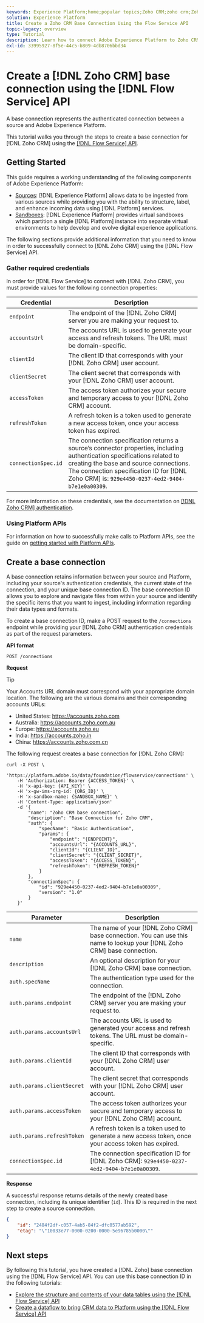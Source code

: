 ```yaml
---
keywords: Experience Platform;home;popular topics;Zoho CRM;zoho crm;Zoho;zoho
solution: Experience Platform
title: Create a Zoho CRM Base Connection Using the Flow Service API
topic-legacy: overview
type: Tutorial
description: Learn how to connect Adobe Experience Platform to Zoho CRM using the Flow Service API.
exl-id: 33995927-8f5e-44c5-b809-4db8706bbd34
---
```

# Create a [!DNL Zoho CRM] base connection using the [!DNL Flow Service] API

A base connection represents the authenticated connection between a source and Adobe Experience Platform.

This tutorial walks you through the steps to create a base connection for [!DNL Zoho CRM] using the [[!DNL Flow Service] API](https://www.adobe.io/experience-platform-apis/references/flow-service/).

## Getting Started

This guide requires a working understanding of the following components of Adobe Experience Platform:

* [Sources](../../../../home.md): [!DNL Experience Platform] allows data to be ingested from various sources while providing you with the ability to structure, label, and enhance incoming data using [!DNL Platform] services.
* [Sandboxes](../../../../../sandboxes/home.md): [!DNL Experience Platform] provides virtual sandboxes which partition a single [!DNL Platform] instance into separate virtual environments to help develop and evolve digital experience applications.

The following sections provide additional information that you need to know in order to successfully connect to [!DNL Zoho CRM] using the [!DNL Flow Service] API.

### Gather required credentials

In order for [!DNL Flow Service] to connect with [!DNL Zoho CRM], you must provide values for the following connection properties:

| Credential | Description |
| --- | --- |
| `endpoint` | The endpoint of the [!DNL Zoho CRM] server you are making your request to. |
| `accountsUrl` | The accounts URL is used to generate your access and refresh tokens. The URL must be domain-specific. |
| `clientId` | The client ID that corresponds with your [!DNL Zoho CRM] user account. |
| `clientSecret` | The client secret that corresponds with your [!DNL Zoho CRM] user account. |
| `accessToken` | The access token authorizes your secure and temporary access to your [!DNL Zoho CRM] account. |
| `refreshToken` | A refresh token is a token used to generate a new access token, once your access token has expired. |
| `connectionSpec.id` | The connection specification returns a source’s connector properties, including authentication specifications related to creating the base and source connections. The connection specification ID for [!DNL Zoho CRM] is: `929e4450-0237-4ed2-9404-b7e1e0a00309`. |

For more information on these credentials, see the documentation on [[!DNL Zoho CRM] authentication](https://www.zoho.com/crm/developer/docs/api/v2/oauth-overview.html).

### Using Platform APIs

For information on how to successfully make calls to Platform APIs, see the guide on [getting started with Platform APIs](../../../../../landing/api-guide.md).

## Create a base connection

A base connection retains information between your source and Platform, including your source's authentication credentials, the current state of the connection, and your unique base connection ID. The base connection ID allows you to explore and navigate files from within your source and identify the specific items that you want to ingest, including information regarding their data types and formats.

To create a base connection ID, make a POST request to the `/connections` endpoint while providing your [!DNL Zoho CRM] authentication credentials as part of the request parameters.

**API format**

```https
POST /connections
```

**Request**

>[!TIP]
>
>Your Accounts URL domain must correspond with your appropriate domain location. The following are the various domains and their corresponding accounts URLs:<ul><li>United States: https://accounts.zoho.com</li><li>Australia: https://accounts.zoho.com.au</li><li>Europe: https://accounts.zoho.eu</li><li>India: https://accounts.zoho.in</li><li>China: https://accounts.zoho.com.cn</li></ul>

The following request creates a base connection for [!DNL Zoho CRM]:

```shell
curl -X POST \
    'https://platform.adobe.io/data/foundation/flowservice/connections' \
    -H 'Authorization: Bearer {ACCESS_TOKEN}' \
    -H 'x-api-key: {API_KEY}' \
    -H 'x-gw-ims-org-id: {ORG_ID}' \
    -H 'x-sandbox-name: {SANDBOX_NAME}' \
    -H 'Content-Type: application/json'
    -d '{
        "name": "Zoho CRM base connection",
        "description": "Base Connection for Zoho CRM",
        "auth": {
            "specName": "Basic Authentication",
            "params": {
                "endpoint": "{ENDPOINT}",
                "accountsUrl": "{ACCOUNTS_URL}",
                "clientId": "{CLIENT_ID}",
                "clientSecret": "{CLIENT_SECRET}",
                "accessToken": "{ACCESS_TOKEN}",
                "refreshToken": "{REFRESH_TOKEN}"
            }
        },
        "connectionSpec": {
            "id": "929e4450-0237-4ed2-9404-b7e1e0a00309",
            "version": "1.0"
        }
    }'
```

| Parameter | Description |
| --- | --- |
| `name` | The name of your [!DNL Zoho CRM] base connection. You can use this name to lookup your [!DNL Zoho CRM] base connection. |
| `description` | An optional description for your [!DNL Zoho CRM] base connection. |
| `auth.specName` | The authentication type used for the connection. |
| `auth.params.endpoint` | The endpoint of the [!DNL Zoho CRM] server you are making your request to. |
| `auth.params.accountsUrl` | The accounts URL is used to generated your access and refresh tokens. The URL must be domain-specific. |
| `auth.params.clientId` | The client ID that corresponds with your [!DNL Zoho CRM] user account. |
| `auth.params.clientSecret` | The client secret that corresponds with your [!DNL Zoho CRM] user account. |
| `auth.params.accessToken` |  The access token authorizes your secure and temporary access to your [!DNL Zoho CRM] account. |
| `auth.params.refreshToken` | A refresh token is a token used to generate a new access token, once your access token has expired. |
| `connectionSpec.id` | The connection specification ID for [!DNL Zoho CRM]: `929e4450-0237-4ed2-9404-b7e1e0a00309`. |

**Response**

A successful response returns details of the newly created base connection, including its unique identifier (`id`). This ID is required in the next step to create a source connection.

```json
{
    "id": "2484f2df-c057-4ab5-84f2-dfc0577ab592",
    "etag": "\"10033e77-0000-0200-0000-5e96785b0000\""
}
```

## Next steps

By following this tutorial, you have created a [!DNL Zoho] base connection using the [!DNL Flow Service] API. You can use this base connection ID in the following tutorials:

* [Explore the structure and contents of your data tables using the [!DNL Flow Service] API](../../explore/tabular.md)
* [Create a dataflow to bring CRM data to Platform using the [!DNL Flow Service] API](../../collect/crm.md)
